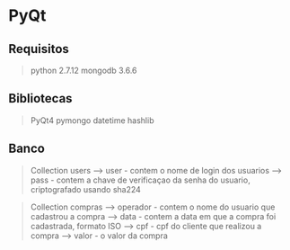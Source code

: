 # PyQt

## Requisitos
>python 2.7.12
>mongodb 3.6.6

## Bibliotecas
>PyQt4
>pymongo
>datetime
>hashlib

## Banco
>Collection users
--> user - contem o nome de login dos usuarios
--> pass - contem a chave de verificaçao da senha do usuario, criptografado usando sha224

>Collection compras
--> operador - contem o nome do usuario que cadastrou a compra
--> data - contem a data em que a compra foi cadastrada, formato ISO
--> cpf - cpf do cliente que realizou a compra
--> valor - o valor da compra
